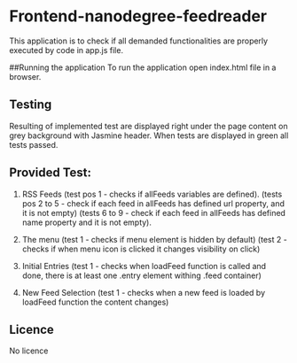 # Frontend-nanodegree-feedreader

This application is to check if all demanded functionalities are properly executed by code in app.js file.

##Running the application
To run the application open index.html file in a browser.

## Testing
Resulting of implemented test are displayed right under the page content on grey background with Jasmine header.
When tests are displayed in green all tests passed.

## Provided Test:
1. RSS Feeds 	(test pos 1 - checks if allFeeds variables are defined).
				(tests pos 2 to 5 - check if each feed in allFeeds has defined url property, and it is not empty)
				(tests 6 to 9 - check if each feed in allFeeds has defined name property and it is not empty).

2. The menu		(test 1 - checks if menu element is hidden by default)
				(test 2 - checks if when menu icon is clicked it changes visibility on click)

3. Initial Entries 		(test 1 - checks when loadFeed function is called and done, there 
						is at least one .entry element withing .feed container)

4. New Feed Selection 	(test 1 - checks when a new feed is loaded by loadFeed function the
						 content changes)

## Licence
No licence